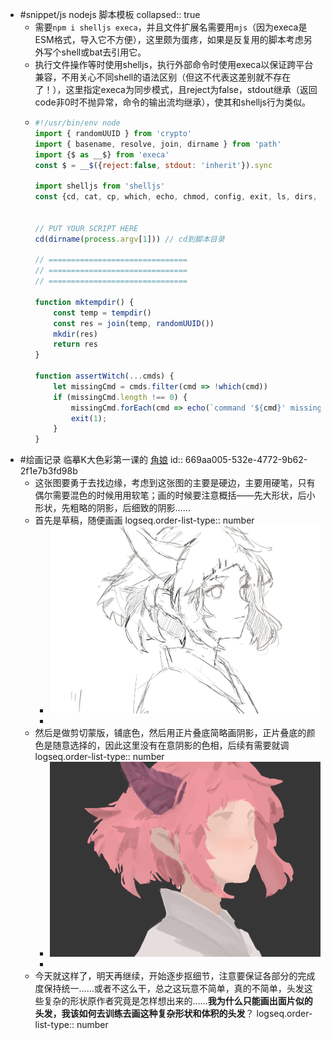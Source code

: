 - #snippet/js nodejs 脚本模板
  collapsed:: true
	- 需要`npm i shelljs execa`，并且文件扩展名需要用`mjs`（因为execa是ESM格式，导入它不方便），这里颇为蛋疼，如果是反复用的脚本考虑另外写个shell或bat去引用它。
	- 执行文件操作等时使用shelljs，执行外部命令时使用execa以保证跨平台兼容，不用关心不同shell的语法区别（但这不代表这差别就不存在了！），这里指定execa为同步模式，且reject为false，stdout继承（返回code非0时不抛异常，命令的输出流均继承），使其和shelljs行为类似。
	- ```js
	  #!/usr/bin/env node
	  import { randomUUID } from 'crypto'
	  import { basename, resolve, join, dirname } from 'path'
	  import {$ as __$} from 'execa'
	  const $ = __$({reject:false, stdout: 'inherit'}).sync
	  
	  import shelljs from 'shelljs'
	  const {cd, cat, cp, which, echo, chmod, config, exit, ls, dirs, env, error, uniq, touch, test, mkdir, tempdir, tail, sort, set, sed, rm, pwd, pushd, popd, find, grep, head, ln, mv} = shelljs
	  
	  
	  // PUT YOUR SCRIPT HERE
	  cd(dirname(process.argv[1])) // cd到脚本目录
	  
	  // ===============================
	  // ===============================
	  // ===============================
	  
	  function mktempdir() {
	      const temp = tempdir()
	      const res = join(temp, randomUUID())
	      mkdir(res)
	      return res
	  }
	  
	  function assertWitch(...cmds) {
	      let missingCmd = cmds.filter(cmd => !which(cmd))
	      if (missingCmd.length !== 0) {
	          missingCmd.forEach(cmd => echo(`command '${cmd}' missing`));
	          exit(1);
	      }
	  }
	  ```
- #绘画记录 临摹K大色彩第一课的 [角娘](((6695495e-9292-4751-95d0-fd9f26c6a7fa)))
  id:: 669aa005-532e-4772-9b62-2f1e7b3fd98b
	- 这张图要勇于去找边缘，考虑到这张图的主要是硬边，主要用硬笔，只有偶尔需要混色的时候用用软笔；画的时候要注意概括——先大形状，后小形状，先粗略的阴影，后细致的阴影……
	- 首先是草稿，随便画画
	  logseq.order-list-type:: number
		- ![0000017.png](../assets/0000017_1721233012826_0.png)
		-
	- 然后是做剪切蒙版，铺底色，然后用正片叠底简略画阴影，正片叠底的颜色是随意选择的，因此这里没有在意阴影的色相，后续有需要就调
	  logseq.order-list-type:: number
		- ![0000059.png](../assets/0000059_1721233094386_0.png)
		-
	- 今天就这样了，明天再继续，开始逐步抠细节，注意要保证各部分的完成度保持统一……或者不这么干，总之这玩意不简单，真的不简单，头发这些复杂的形状原作者究竟是怎样想出来的……**我为什么只能画出面片似的头发，我该如何去训练去画这种复杂形状和体积的头发**？
	  logseq.order-list-type:: number